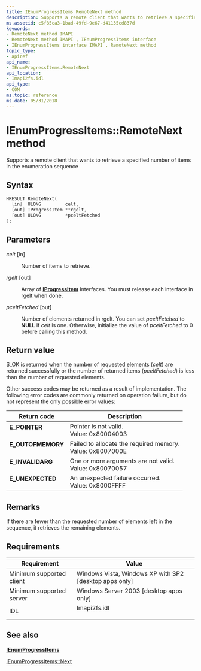 ```yaml
---
title: IEnumProgressItems RemoteNext method
description: Supports a remote client that wants to retrieve a specified number of items in the enumeration sequence. | IEnumProgressItems RemoteNext method
ms.assetid: c5f85ca3-1bad-49fd-9e67-d41135cd837d
keywords:
- RemoteNext method IMAPI
- RemoteNext method IMAPI , IEnumProgressItems interface
- IEnumProgressItems interface IMAPI , RemoteNext method
topic_type:
- apiref
api_name:
- IEnumProgressItems.RemoteNext
api_location:
- Imapi2fs.idl
api_type:
- COM
ms.topic: reference
ms.date: 05/31/2018
---
```


# IEnumProgressItems::RemoteNext method

Supports a remote client that wants to retrieve a specified number of items in the enumeration sequence

## Syntax


```C++
HRESULT RemoteNext(
  [in]  ULONG         celt,
  [out] IProgressItem **rgelt,
  [out] ULONG         *pceltFetched
);
```



## Parameters

<dl> <dt>

*celt* \[in\]
</dt> <dd>

Number of items to retrieve.

</dd> <dt>

*rgelt* \[out\]
</dt> <dd>

Array of [**IProgressItem**](/windows/desktop/api/imapi2fs/nn-imapi2fs-iprogressitem) interfaces. You must release each interface in rgelt when done.

</dd> <dt>

*pceltFetched* \[out\]
</dt> <dd>

Number of elements returned in rgelt. You can set *pceltFetched* to **NULL** if *celt* is one. Otherwise, initialize the value of *pceltFetched* to 0 before calling this method.

</dd> </dl>

## Return value

S\_OK is returned when the number of requested elements (*celt*) are returned successfully or the number of returned items (*pceltFetched*) is less than the number of requested elements.

Other success codes may be returned as a result of implementation. The following error codes are commonly returned on operation failure, but do not represent the only possible error values:



| Return code                                                                                   | Description                                                                     |
|-----------------------------------------------------------------------------------------------|---------------------------------------------------------------------------------|
| <dl> <dt>**E\_POINTER**</dt> </dl>     | Pointer is not valid.<br/> Value: 0x80004003<br/>                   |
| <dl> <dt>**E\_OUTOFMEMORY**</dt> </dl> | Failed to allocate the required memory.<br/> Value: 0x8007000E<br/> |
| <dl> <dt>**E\_INVALIDARG**</dt> </dl>  | One or more arguments are not valid.<br/> Value: 0x80070057<br/>    |
| <dl> <dt> **E\_UNEXPECTED**</dt> </dl> | An unexpected failure occurred.<br/> Value: 0x8000FFFF<br/>         |



 

## Remarks

If there are fewer than the requested number of elements left in the sequence, it retrieves the remaining elements.

## Requirements



| Requirement | Value |
|-------------------------------------|-----------------------------------------------------------------------------------------|
| Minimum supported client<br/> | Windows Vista, Windows XP with SP2 \[desktop apps only\]<br/>                     |
| Minimum supported server<br/> | Windows Server 2003 \[desktop apps only\]<br/>                                    |
| IDL<br/>                      | <dl> <dt>Imapi2fs.idl</dt> </dl> |



## See also

<dl> <dt>

[**IEnumProgressItems**](/windows/desktop/api/imapi2fs/nn-imapi2fs-ienumprogressitems)
</dt> <dt>

[IEnumProgressItems::Next](/windows/desktop/api/imapi2fs/nf-imapi2fs-ienumprogressitems-next)
</dt> </dl>

 

 





